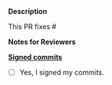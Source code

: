 **Description**

This PR fixes #

**Notes for Reviewers**


**[Signed commits](https://github.com/khulnasoft/khulnasoft/blob/master/CONTRIBUTING.md#signing-off-on-commits-developer-certificate-of-origin)**
- [ ] Yes, I signed my commits.
 

<!--
Thank you for contributing to Khulnasoft projects! 

Contributing Conventions:

1. Include descriptive PR titles with [<component-name>] prepended.
2. Build and test your changes before submitting a PR. 
3. Sign your commits

By following the community's contribution conventions upfront, the review process will 
be accelerated and your PR merged more quickly.
-->
